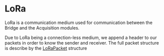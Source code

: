 <show-structure for="chapter" depth="2"/>

# LoRa

LoRa is a communication medium used for communication between the Bridge and the Acquisition modules.

Due to LoRa being a connection-less medium, we append a header to our packets in order to know the sender and receiver.
The full packet structure is describe by the [LoRaPacket](structures.md#lorapacket) structure
